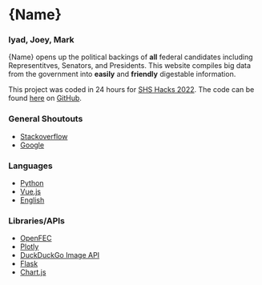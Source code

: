# {Name}
### Iyad, Joey, Mark
{Name} opens up the political backings of **all** federal candidates including Representitves, Senators, and Presidents. This website compiles big data from the government into **easily** and **friendly** digestable information.

This project was coded in 24 hours for [SHS Hacks 2022](https://shshacks.io/). The code can be found [here](https://github.com/JosephShepin/shs-hacks-2022) on [GitHub](https://github.com/).


### General Shoutouts
- [Stackoverflow](https://stackoverflow.com/)
- [Google](https://www.google.com/)
### Languages
- [Python](https://www.python.org/)
- [Vue.js](https://vuejs.org/)
- [English](https://en.wikipedia.org/wiki/English_language)
### Libraries/APIs
- [OpenFEC](https://api.open.fec.gov/)
- [Plotly](https://plotly.com/graphing-libraries/)
- [DuckDuckGo Image API](https://github.com/deepanprabhu/duckduckgo-images-api)
- [Flask](https://flask.palletsprojects.com/en/2.1.x/)
- [Chart.js](https://www.chartjs.org/)